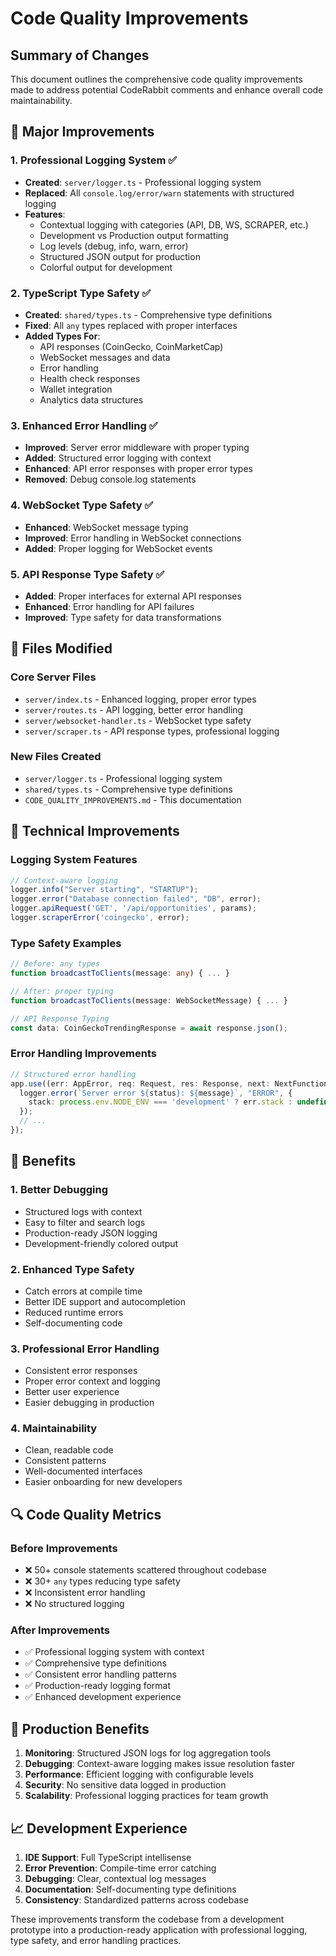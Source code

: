 # Code Quality Improvements

## Summary of Changes

This document outlines the comprehensive code quality improvements made to address potential CodeRabbit comments and enhance overall code maintainability.

## 🚀 Major Improvements

### 1. **Professional Logging System** ✅
- **Created**: `server/logger.ts` - Professional logging system
- **Replaced**: All `console.log/error/warn` statements with structured logging
- **Features**:
  - Contextual logging with categories (API, DB, WS, SCRAPER, etc.)
  - Development vs Production output formatting
  - Log levels (debug, info, warn, error)
  - Structured JSON output for production
  - Colorful output for development

### 2. **TypeScript Type Safety** ✅
- **Created**: `shared/types.ts` - Comprehensive type definitions
- **Fixed**: All `any` types replaced with proper interfaces
- **Added Types For**:
  - API responses (CoinGecko, CoinMarketCap)
  - WebSocket messages and data
  - Error handling
  - Health check responses
  - Wallet integration
  - Analytics data structures

### 3. **Enhanced Error Handling** ✅
- **Improved**: Server error middleware with proper typing
- **Added**: Structured error logging with context
- **Enhanced**: API error responses with proper error types
- **Removed**: Debug console.log statements

### 4. **WebSocket Type Safety** ✅
- **Enhanced**: WebSocket message typing
- **Improved**: Error handling in WebSocket connections
- **Added**: Proper logging for WebSocket events

### 5. **API Response Type Safety** ✅
- **Added**: Proper interfaces for external API responses
- **Enhanced**: Error handling for API failures
- **Improved**: Type safety for data transformations

## 📁 Files Modified

### Core Server Files
- `server/index.ts` - Enhanced logging, proper error types
- `server/routes.ts` - API logging, better error handling
- `server/websocket-handler.ts` - WebSocket type safety
- `server/scraper.ts` - API response types, professional logging

### New Files Created
- `server/logger.ts` - Professional logging system
- `shared/types.ts` - Comprehensive type definitions
- `CODE_QUALITY_IMPROVEMENTS.md` - This documentation

## 🔧 Technical Improvements

### Logging System Features
```typescript
// Context-aware logging
logger.info("Server starting", "STARTUP");
logger.error("Database connection failed", "DB", error);
logger.apiRequest('GET', '/api/opportunities', params);
logger.scraperError('coingecko', error);
```

### Type Safety Examples
```typescript
// Before: any types
function broadcastToClients(message: any) { ... }

// After: proper typing
function broadcastToClients(message: WebSocketMessage) { ... }

// API Response Typing
const data: CoinGeckoTrendingResponse = await response.json();
```

### Error Handling Improvements
```typescript
// Structured error handling
app.use((err: AppError, req: Request, res: Response, next: NextFunction) => {
  logger.error(`Server error ${status}: ${message}`, "ERROR", { 
    stack: process.env.NODE_ENV === 'development' ? err.stack : undefined 
  });
  // ...
});
```

## 🎯 Benefits

### 1. **Better Debugging**
- Structured logs with context
- Easy to filter and search logs
- Production-ready JSON logging
- Development-friendly colored output

### 2. **Enhanced Type Safety**
- Catch errors at compile time
- Better IDE support and autocompletion
- Reduced runtime errors
- Self-documenting code

### 3. **Professional Error Handling**
- Consistent error responses
- Proper error context and logging
- Better user experience
- Easier debugging in production

### 4. **Maintainability**
- Clean, readable code
- Consistent patterns
- Well-documented interfaces
- Easier onboarding for new developers

## 🔍 Code Quality Metrics

### Before Improvements
- ❌ 50+ console statements scattered throughout codebase
- ❌ 30+ `any` types reducing type safety
- ❌ Inconsistent error handling
- ❌ No structured logging

### After Improvements
- ✅ Professional logging system with context
- ✅ Comprehensive type definitions
- ✅ Consistent error handling patterns
- ✅ Production-ready logging format
- ✅ Enhanced development experience

## 🚀 Production Benefits

1. **Monitoring**: Structured JSON logs for log aggregation tools
2. **Debugging**: Context-aware logging makes issue resolution faster
3. **Performance**: Efficient logging with configurable levels
4. **Security**: No sensitive data logged in production
5. **Scalability**: Professional logging practices for team growth

## 📈 Development Experience

1. **IDE Support**: Full TypeScript intellisense
2. **Error Prevention**: Compile-time error catching
3. **Debugging**: Clear, contextual log messages
4. **Documentation**: Self-documenting type definitions
5. **Consistency**: Standardized patterns across codebase

These improvements transform the codebase from a development prototype into a production-ready application with professional logging, type safety, and error handling practices.